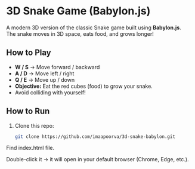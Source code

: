 # 3D Snake Game (Babylon.js)

A modern 3D version of the classic Snake game built using **Babylon.js**.  
The snake moves in 3D space, eats food, and grows longer!

##  How to Play

- **W / S** → Move forward / backward  
- **A / D** → Move left / right  
- **Q / E** → Move up / down  
- **Objective:** Eat the red cubes (food) to grow your snake.  
- Avoid colliding with yourself!

##  How to Run
1. Clone this repo:
   ```bash
   git clone https://github.com/imaapoorva/3d-snake-babylon.git

Find index.html file.

Double-click it → it will open in your default browser (Chrome, Edge, etc.).